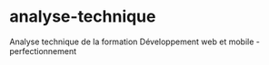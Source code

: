 # analyse-technique
Analyse technique de la formation Développement web et mobile - perfectionnement
